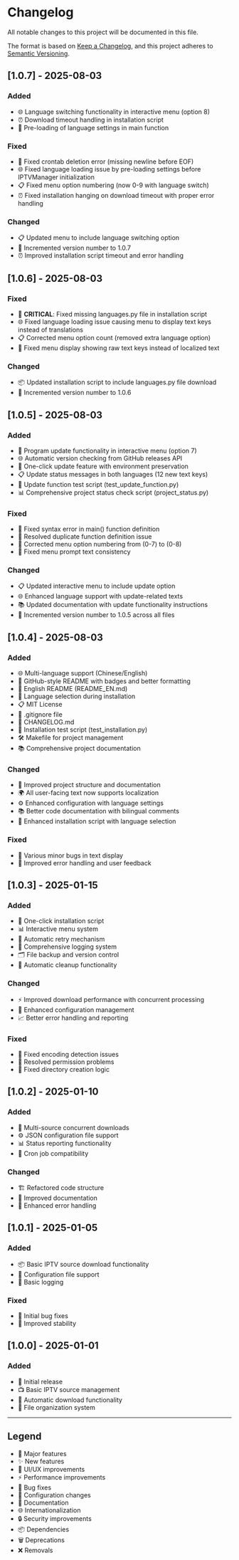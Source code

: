 # Changelog

All notable changes to this project will be documented in this file.

The format is based on [Keep a Changelog](https://keepachangelog.com/en/1.0.0/),
and this project adheres to [Semantic Versioning](https://semver.org/spec/v2.0.0.html).

## [1.0.7] - 2025-08-03

### Added
- 🌐 Language switching functionality in interactive menu (option 8)
- ⏰ Download timeout handling in installation script
- 🔧 Pre-loading of language settings in main function

### Fixed
- 🐛 Fixed crontab deletion error (missing newline before EOF)
- 🌐 Fixed language loading issue by pre-loading settings before IPTVManager initialization
- 📋 Fixed menu option numbering (now 0-9 with language switch)
- ⏰ Fixed installation hanging on download timeout with proper error handling

### Changed
- 📋 Updated menu to include language switching option
- 🔢 Incremented version number to 1.0.7
- ⏰ Improved installation script timeout and error handling

## [1.0.6] - 2025-08-03

### Fixed
- 🐛 **CRITICAL**: Fixed missing languages.py file in installation script
- 🌐 Fixed language loading issue causing menu to display text keys instead of translations
- 📋 Corrected menu option count (removed extra language option)
- 🔧 Fixed menu display showing raw text keys instead of localized text

### Changed
- 📦 Updated installation script to include languages.py file download
- 🔢 Incremented version number to 1.0.6

## [1.0.5] - 2025-08-03

### Added
- 🔄 Program update functionality in interactive menu (option 7)
- 🌐 Automatic version checking from GitHub releases API
- 🔧 One-click update feature with environment preservation
- 📋 Update status messages in both languages (12 new text keys)
- 🧪 Update function test script (test_update_function.py)
- 📊 Comprehensive project status check script (project_status.py)

### Fixed
- 🐛 Fixed syntax error in main() function definition
- 🔧 Resolved duplicate function definition issue
- 📝 Corrected menu option numbering from (0-7) to (0-8)
- 🔧 Fixed menu prompt text consistency

### Changed
- 📋 Updated interactive menu to include update option
- 🌐 Enhanced language support with update-related texts
- 📚 Updated documentation with update functionality instructions
- 🔢 Incremented version number to 1.0.5 across all files

## [1.0.4] - 2025-08-03

### Added
- 🌐 Multi-language support (Chinese/English)
- 🎨 GitHub-style README with badges and better formatting
- 📝 English README (README_EN.md)
- 🔧 Language selection during installation
- 📋 MIT License
- 📁 .gitignore file
- 📖 CHANGELOG.md
- 🧪 Installation test script (test_installation.py)
- 🛠️ Makefile for project management
- 📚 Comprehensive project documentation

### Changed
- 🎨 Improved project structure and documentation
- 🌍 All user-facing text now supports localization
- ⚙️ Enhanced configuration with language settings
- 📚 Better code documentation with bilingual comments
- 🔧 Enhanced installation script with language selection

### Fixed
- 🐛 Various minor bugs in text display
- 🔧 Improved error handling and user feedback

## [1.0.3] - 2025-01-15

### Added
- 🚀 One-click installation script
- 📊 Interactive menu system
- 🔄 Automatic retry mechanism
- 📝 Comprehensive logging system
- 🗂️ File backup and version control
- 🧹 Automatic cleanup functionality

### Changed
- ⚡ Improved download performance with concurrent processing
- 🔧 Enhanced configuration management
- 📈 Better error handling and reporting

### Fixed
- 🐛 Fixed encoding detection issues
- 🔧 Resolved permission problems
- 📁 Fixed directory creation logic

## [1.0.2] - 2025-01-10

### Added
- 🎯 Multi-source concurrent downloads
- ⚙️ JSON configuration file support
- 📊 Status reporting functionality
- 🔄 Cron job compatibility

### Changed
- 🏗️ Refactored code structure
- 📝 Improved documentation
- 🔧 Enhanced error handling

## [1.0.1] - 2025-01-05

### Added
- 📦 Basic IPTV source download functionality
- 🔧 Configuration file support
- 📝 Basic logging

### Fixed
- 🐛 Initial bug fixes
- 🔧 Improved stability

## [1.0.0] - 2025-01-01

### Added
- 🎉 Initial release
- 📺 Basic IPTV source management
- 🔄 Automatic download functionality
- 📁 File organization system

---

## Legend

- 🎉 Major features
- ✨ New features
- 🎨 UI/UX improvements
- ⚡ Performance improvements
- 🐛 Bug fixes
- 🔧 Configuration changes
- 📝 Documentation
- 🌐 Internationalization
- 🔒 Security improvements
- 📦 Dependencies
- 🗑️ Deprecations
- ❌ Removals